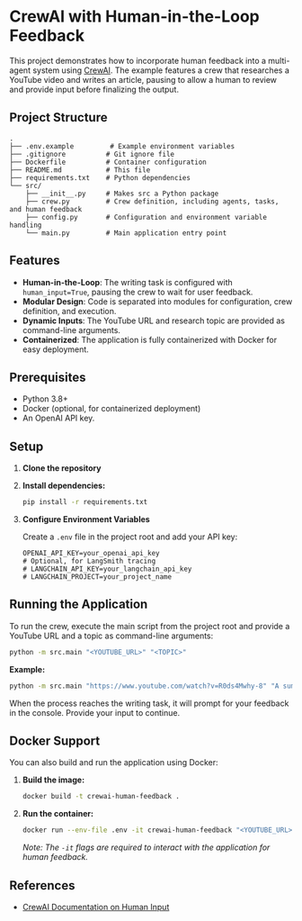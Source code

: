 # CrewAI with Human-in-the-Loop Feedback

This project demonstrates how to incorporate human feedback into a multi-agent system using [CrewAI](https://docs.crewai.com/). The example features a crew that researches a YouTube video and writes an article, pausing to allow a human to review and provide input before finalizing the output.

## Project Structure

```
.
├── .env.example         # Example environment variables
├── .gitignore          # Git ignore file
├── Dockerfile          # Container configuration
├── README.md           # This file
├── requirements.txt    # Python dependencies
└── src/
    ├── __init__.py     # Makes src a Python package
    ├── crew.py         # Crew definition, including agents, tasks, and human feedback
    ├── config.py       # Configuration and environment variable handling
    └── main.py         # Main application entry point
```

## Features

- **Human-in-the-Loop**: The writing task is configured with `human_input=True`, pausing the crew to wait for user feedback.
- **Modular Design**: Code is separated into modules for configuration, crew definition, and execution.
- **Dynamic Inputs**: The YouTube URL and research topic are provided as command-line arguments.
- **Containerized**: The application is fully containerized with Docker for easy deployment.

## Prerequisites

- Python 3.8+
- Docker (optional, for containerized deployment)
- An OpenAI API key.

## Setup

1.  **Clone the repository**

2.  **Install dependencies:**
    ```bash
    pip install -r requirements.txt
    ```

3.  **Configure Environment Variables**

    Create a `.env` file in the project root and add your API key:
    ```env
    OPENAI_API_KEY=your_openai_api_key
    # Optional, for LangSmith tracing
    # LANGCHAIN_API_KEY=your_langchain_api_key
    # LANGCHAIN_PROJECT=your_project_name
    ```

## Running the Application

To run the crew, execute the main script from the project root and provide a YouTube URL and a topic as command-line arguments:

```bash
python -m src.main "<YOUTUBE_URL>" "<TOPIC>"
```

**Example:**
```bash
python -m src.main "https://www.youtube.com/watch?v=R0ds4Mwhy-8" "A summary of Educative's offerings"
```

When the process reaches the writing task, it will prompt for your feedback in the console. Provide your input to continue.

## Docker Support

You can also build and run the application using Docker:

1.  **Build the image:**
    ```bash
    docker build -t crewai-human-feedback .
    ```

2.  **Run the container:**
    ```bash
    docker run --env-file .env -it crewai-human-feedback "<YOUTUBE_URL>" "<TOPIC>"
    ```
    *Note: The `-it` flags are required to interact with the application for human feedback.*

## References

- [CrewAI Documentation on Human Input](https://docs.crewai.com/core-concepts/Tasks/#human-input)
